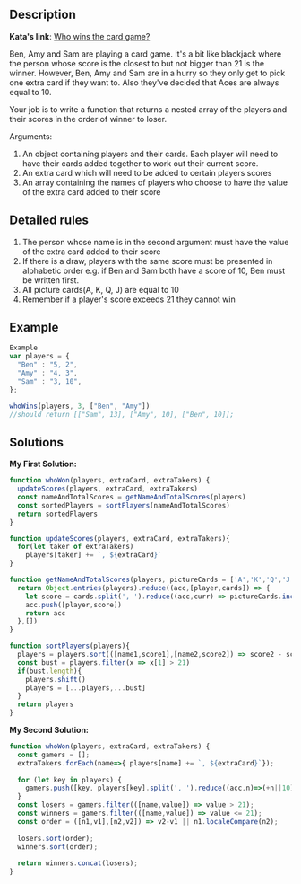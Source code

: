 ## Description

**Kata's link**: [Who wins the card game?](https://www.codewars.com/kata/5a03157f8ba914fcf50000d4)

Ben, Amy and Sam are playing a card game. It's a bit like blackjack where the person whose score is the closest to but not bigger than 21 is the winner. However, Ben, Amy and Sam are in a hurry so they only get to pick one extra card if they want to. Also they've decided that Aces are always equal to 10.

Your job is to write a function that returns a nested array of the players and their scores in the order of winner to loser.

Arguments:
1. An object containing players and their cards. Each player will need to have their cards added together to work out their current score.
2. An extra card which will need to be added to certain players scores
3. An array containing the names of players who choose to have the value of the extra card added to their score

## Detailed rules

1. The person whose name is in the second argument must have the value of the extra card added to their score
2. If there is a draw, players with the same score must be presented in alphabetic order e.g. if Ben and Sam both have a score of 10, Ben must be written first.
3. All picture cards(A, K, Q, J) are equal to 10
4. Remember if a player's score exceeds 21 they cannot win

## Example

```js
Example
var players = {
  "Ben" : "5, 2",
  "Amy" : "4, 3",
  "Sam" : "3, 10",
};

whoWins(players, 3, ["Ben", "Amy"]) 
//should return [["Sam", 13], ["Amy", 10], ["Ben", 10]];
```

## Solutions

**My First Solution:**

```js
function whoWon(players, extraCard, extraTakers) {
  updateScores(players, extraCard, extraTakers)
  const nameAndTotalScores = getNameAndTotalScores(players)
  const sortedPlayers = sortPlayers(nameAndTotalScores)
  return sortedPlayers
}

function updateScores(players, extraCard, extraTakers){
  for(let taker of extraTakers)
    players[taker] += `, ${extraCard}`
}

function getNameAndTotalScores(players, pictureCards = ['A','K','Q','J']){
  return Object.entries(players).reduce((acc,[player,cards]) => {
    let score = cards.split(', ').reduce((acc,curr) => pictureCards.includes(curr) ? acc + 10 : acc + +curr,0)
    acc.push([player,score])
    return acc
  },[])
}

function sortPlayers(players){
  players = players.sort(([name1,score1],[name2,score2]) => score2 - score1 || name1.localeCompare(name2))
  const bust = players.filter(x => x[1] > 21)
  if(bust.length){
    players.shift()
    players = [...players,...bust]
  }
  return players
}

```

**My Second Solution:**

```js
function whoWon(players, extraCard, extraTakers) {
  const gamers = [];
  extraTakers.forEach(name=>{ players[name] += `, ${extraCard}`});
  
  for (let key in players) {
    gamers.push([key, players[key].split(', ').reduce((acc,n)=>(+n||10)+acc,0)]); 
  }
  const losers = gamers.filter(([name,value]) => value > 21); 
  const winners = gamers.filter(([name,value]) => value <= 21); 
  const order = ([n1,v1],[n2,v2]) => v2-v1 || n1.localeCompare(n2);
  
  losers.sort(order);  
  winners.sort(order);  
  
  return winners.concat(losers);   
}
```


